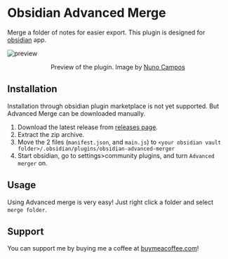 # Obsidian Advanced Merge
Merge a folder of notes for easier export. This plugin is designed for [obsidian](https://obsidian.md/) app.

![preview](https://github.com/antoKeinanen/obsidian-advanced-merger/blob/master/media/1%200Ghz5j7MB_oKJdxoIc5-lg.gif?raw=true)
<p align="center">
Preview of the plugin. Image by
<a href="https://medium.com/technology-hits/obsidian-plugins-review-14-20d087f0e23a">Nuno Campos</a>
</p>

## Installation
Installation through obsidian plugin marketplace is not yet supported. But Advanced Merge can be downloaded manually.

1. Download the latest release from [releases page](https://github.com/antoKeinanen/obsidian-advanced-merger/releases).
2. Extract the zip archive.
3. Move the 2 files (`manifest.json`, and `main.js`) to `<your obsidian vault folder>/.obsidian/plugins/obsidian-advanced-merger`
4. Start obsidian, go to settings>community plugins, and turn `Advanced merger` on.

## Usage
Using Advanced merge is very easy! Just right click a folder and select `merge folder`.

## Support
You can support me by buying me a coffee at [buymeacoffee.com](https://www.buymeacoffee.com/antokeinanen)!